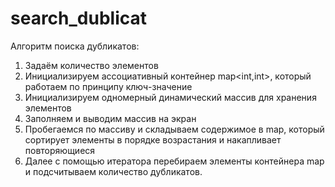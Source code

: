 # search_dublicat
Алгоритм поиска дубликатов:
1. Задаём количество элементов
2. Инициализируем ассоциативный контейнер map<int,int>, который работаем по принципу ключ-значение
3. Инициализируем одномерный динамический массив для хранения элементов
4. Заполняем и выводим массив на экран
5. Пробегаемся по массиву и складываем содержимое в map, который сортирует элементы в порядке возрастания и накапливает повторяющиеся
6. Далее с помощью итератора перебираем элементы контейнера map и подсчитываем количество дубликатов.  
